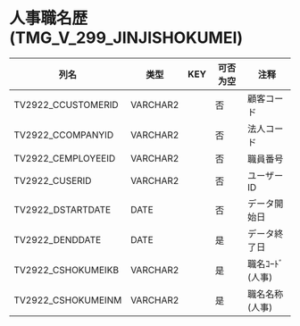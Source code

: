 # 人事職名歴(TMG_V_299_JINJISHOKUMEI)
| 列名   | 类型   | KEY  | 可否为空 | 注释   |
| ---- | ---- | ---- | ---- | ---- |
|TV2922_CCUSTOMERID|VARCHAR2||否|顧客コード|
|TV2922_CCOMPANYID|VARCHAR2||否|法人コード|
|TV2922_CEMPLOYEEID|VARCHAR2||否|職員番号|
|TV2922_CUSERID|VARCHAR2||否|ユーザーID|
|TV2922_DSTARTDATE|DATE||否|データ開始日|
|TV2922_DENDDATE|DATE||是|データ終了日|
|TV2922_CSHOKUMEIKB|VARCHAR2||是|職名ｺｰﾄﾞ(人事)                                                                                |
|TV2922_CSHOKUMEINM|VARCHAR2||是|職名名称(人事)                                                                                  |
